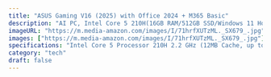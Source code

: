 ```yaml
---
title: "ASUS Gaming V16 (2025) with Office 2024 + M365 Basic"
description: "AI PC, Intel Core 5 210H(16GB RAM/512GB SSD/Windows 11 Home/6GB Graphics/RTX 4050/144 Hz)Gaming Laptop (16, Matte Black,1.95 Kg),V3607VU-RP550WS"
imageURL: "https://m.media-amazon.com/images/I/71hrfXUTzML._SX679_.jpg"
images: ["https://m.media-amazon.com/images/I/71hrfXUTzML._SX679_.jpg"]
specifications: "Intel Core 5 Processor 210H 2.2 GHz (12MB Cache, up to 4.8 GHz, 8 cores, 12 Threads)"
category: "tech"
draft: false
---
```

